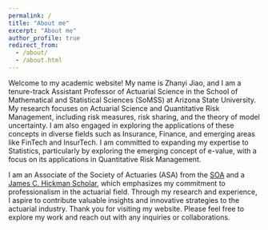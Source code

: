 ```yaml
---
permalink: /
title: "About me"
excerpt: "About me"
author_profile: true
redirect_from: 
  - /about/
  - /about.html
---
```

Welcome to my academic website! My name is Zhanyi Jiao, and I am a tenure-track Assistant Professor of Actuarial Science in the School of Mathematical and Statistical Sciences (SoMSS) at Arizona State University. My research focuses on Actuarial Science and Quantitative Risk Management, including risk measures, risk sharing, and the theory of model uncertainty. I am also engaged in exploring the applications of these concepts in diverse fields such as Insurance, Finance, and emerging areas like FinTech and InsurTech. I am committed to expanding my expertise to Statistics, particularly by exploring the emerging concept of e-value, with a focus on its applications in Quantitative Risk Management.

I am an Associate of the Society of Actuaries (ASA) from the [SOA](https://www.soa.org/) and a [James C. Hickman Scholar](https://www.soa.org/resources/announcements/press-releases/2023/2023-hickman-scholars/), which emphasizes my commitment to professionalism in the actuarial field. Through my research and experience, I aspire to contribute valuable insights and innovative strategies to the actuarial industry. Thank you for visiting my website. Please feel free to explore my work and reach out with any inquiries or collaborations.
